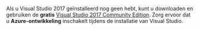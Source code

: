 Als u Visual Studio 2017 geïnstalleerd nog geen hebt, kunt u downloaden en gebruiken de **gratis** 
[Visual Studio 2017 Community Edition](https://www.visualstudio.com/downloads/). Zorg ervoor dat u **Azure-ontwikkeling** inschakelt tijdens de installatie van Visual Studio.
